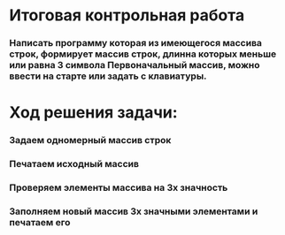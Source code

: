 # Итоговая контрольная работа
### Написать программу которая из имеющегося массива строк, формирует массив строк, длинна которых меньше или равна 3 символа Первоначальный массив, можно ввести на старте или задать с клавиатуры.

# Ход решения задачи:
### Задаем одномерный массив строк
### Печатаем исходный массив
### Проверяем элементы массива на 3х значность
### Заполняем новый массив 3х значными элементами и печатаем его
